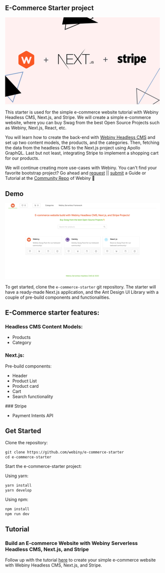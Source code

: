## E-Commerce Starter project

![Cover](/cover.png)

This starter is used for the simple e-commerce website tutorial with Webiny Headless CMS, Next.js, and Stripe. We will create a simple e-commerce website, where you can buy Swag from the best Open Source Projects such as Webiny, Next.js, React, etc.

You will learn how to create the back-end with [Webiny Headless CMS](http://docs.webiny.com/docs/webiny-apps/headless-cms/features/content-modeling) and set up two content models, the products, and the categories. Then, fetching the data from the headless CMS to the Next.js project using Apollo GraphQL.
Last but not least, integrating Stripe to implement a shopping cart for our products.

We will continue creating more use-cases with Webiny. You can't find your favorite bootstrap project? Go ahead and [request](https://github.com/webiny/community/issues/new?assignees=&labels=&template=submit-a-request-for-a-tutorial-guide.md&title=%5BTOPIC%5D) || [submit](https://github.com/webiny/community/issues/new?assignees=&labels=&template=submit-a-tutorial-guide.md&title=%5BSUBMIT%5D) a Guide or Tutorial at the [Community Repo](https://github.com/webiny/community/issues/new/choose) of Webiny 🚀

## Demo

![Demo](/demo.png)

To get started, clone the `e-commerce-starter` git repository.
The starter will have a ready-made Next.js application, and the Ant Design UI Library with a couple of pre-build components and functionalities.

## E-Commerce starter features:

### Headless CMS Content Models:

-   Products
-   Category

### Next.js:

Pre-build components:

-   Header
-   Product List
-   Product card
-   Cart
-   Search functionality

### Stripe

-   Payment Intents API

## Get Started

Clone the repository:

```
git clone https://github.com/webiny/e-commerce-starter
cd e-commerce-starter
```

Start the e-commerce-starter project:

Using yarn:

```
yarn install
yarn develop
```

Using npm:

```
npm install
npm run dev
```

## Tutorial

### Build an E-commerce Website with Webiny Serverless Headless CMS, Next.js, and Stripe

Follow up with the tutorial [here]() to create your simple e-commerce website with Webiny Headless CMS, Next.js, and Stripe.
